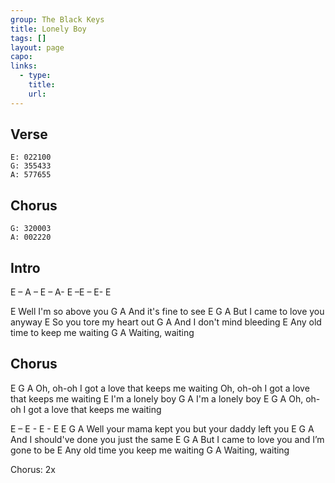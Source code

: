 ```yaml
---
group: The Black Keys
title: Lonely Boy
tags: []
layout: page
capo: 
links: 
  - type: 
    title: 
    url: 
---
```


## Verse
```chordpro
E: 022100
G: 355433
A: 577655
```

## Chorus
```chordpro
G: 320003
A: 002220
```

## Intro
E – A – E – A- E –E – E- E

E
Well I'm so above you
G                   A
And it's fine to see
E                  			 G		A
But I came to love you anyway
E
So you tore my heart out
G			A
And I don't mind bleeding
E
Any old time to keep me waiting
G	   A
Waiting, waiting

## Chorus
E		G		A
Oh, oh-oh I got a love that keeps me waiting
Oh, oh-oh I got a love that keeps me waiting
E
I'm a lonely boy
G		A
I'm a lonely boy
E 		G		A
Oh, oh-oh I got a love that keeps me waiting

E – E - E  - E
E				G		A
Well your mama kept you but your daddy left you
E					G		A
And I should've done you just the same
E					G		A
But I came to love you and I’m gone to be
E
Any old time you keep me waiting
G	  A
Waiting, waiting

Chorus: 2x

